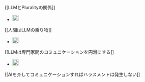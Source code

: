 

[[LLMとPluralityの関係]]
- <img src='https://scrapbox.io/api/pages/nishio/LLMとPluralityの関係/icon' alt='LLMとPluralityの関係.icon' height="19.5"/>
[[人間はLLMの乗り物]]
- <img src='https://scrapbox.io/api/pages/nishio/人間はLLMの乗り物/icon' alt='人間はLLMの乗り物.icon' height="19.5"/>
[[LLMは専門家間のコミュニケーションを円滑にする]]
- <img src='https://scrapbox.io/api/pages/nishio/LLMは専門家間のコミュニケーションを円滑にする/icon' alt='LLMは専門家間のコミュニケーションを円滑にする.icon' height="19.5"/>
[[AIを介してコミュニケーションすればハラスメントは発生しない]]
